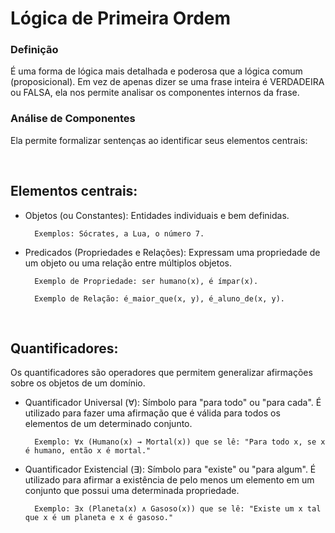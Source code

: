 # Lógica de Primeira Ordem

### Definição
É uma forma de lógica mais detalhada e poderosa que a lógica comum (proposicional). Em vez de apenas dizer se uma frase inteira é VERDADEIRA ou FALSA, ela nos permite analisar os componentes internos da frase.

### Análise de Componentes 
Ela permite formalizar sentenças ao identificar seus elementos centrais:

<br>

## Elementos centrais:

* Objetos (ou Constantes): Entidades individuais e bem definidas.

        Exemplos: Sócrates, a Lua, o número 7.

* Predicados (Propriedades e Relações): Expressam uma propriedade de um objeto ou uma relação entre múltiplos objetos.

        Exemplo de Propriedade: ser humano(x), é ímpar(x).

        Exemplo de Relação: é_maior_que(x, y), é_aluno_de(x, y).

<br> 

## Quantificadores:

Os quantificadores são operadores que permitem generalizar afirmações sobre os objetos de um domínio.

* Quantificador Universal (∀): 
Símbolo para "para todo" ou "para cada". É utilizado para fazer uma afirmação que é válida para todos os elementos de um determinado conjunto.

        Exemplo: ∀x (Humano(x) → Mortal(x)) que se lê: "Para todo x, se x é humano, então x é mortal."

* Quantificador Existencial (∃): 
Símbolo para "existe" ou "para algum". É utilizado para afirmar a existência de pelo menos um elemento em um conjunto que possui uma determinada propriedade.

        Exemplo: ∃x (Planeta(x) ∧ Gasoso(x)) que se lê: "Existe um x tal que x é um planeta e x é gasoso."

<br>

